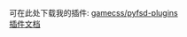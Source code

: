 可在此处下载我的插件: [gamecss/pyfsd-plugins](https://github.com/gamecss/pyfsd-plugins)  
[插件文档](https://gamecss.github.io/pyfsd/develop/plugin.html)
